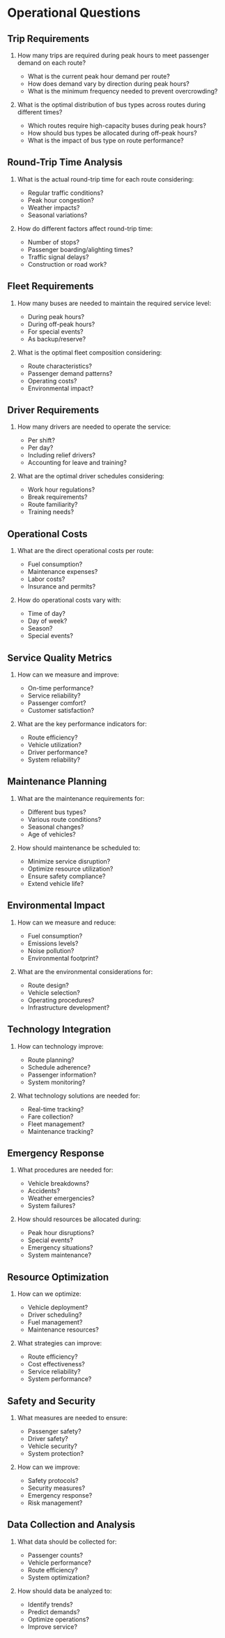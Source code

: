# Operational Questions

## Trip Requirements

1. How many trips are required during peak hours to meet passenger demand on each route?

   - What is the current peak hour demand per route?
   - How does demand vary by direction during peak hours?
   - What is the minimum frequency needed to prevent overcrowding?

2. What is the optimal distribution of bus types across routes during different times?
   - Which routes require high-capacity buses during peak hours?
   - How should bus types be allocated during off-peak hours?
   - What is the impact of bus type on route performance?

## Round-Trip Time Analysis

1. What is the actual round-trip time for each route considering:

   - Regular traffic conditions?
   - Peak hour congestion?
   - Weather impacts?
   - Seasonal variations?

2. How do different factors affect round-trip time:
   - Number of stops?
   - Passenger boarding/alighting times?
   - Traffic signal delays?
   - Construction or road work?

## Fleet Requirements

1. How many buses are needed to maintain the required service level:

   - During peak hours?
   - During off-peak hours?
   - For special events?
   - As backup/reserve?

2. What is the optimal fleet composition considering:
   - Route characteristics?
   - Passenger demand patterns?
   - Operating costs?
   - Environmental impact?

## Driver Requirements

1. How many drivers are needed to operate the service:

   - Per shift?
   - Per day?
   - Including relief drivers?
   - Accounting for leave and training?

2. What are the optimal driver schedules considering:
   - Work hour regulations?
   - Break requirements?
   - Route familiarity?
   - Training needs?

## Operational Costs

1. What are the direct operational costs per route:

   - Fuel consumption?
   - Maintenance expenses?
   - Labor costs?
   - Insurance and permits?

2. How do operational costs vary with:
   - Time of day?
   - Day of week?
   - Season?
   - Special events?

## Service Quality Metrics

1. How can we measure and improve:

   - On-time performance?
   - Service reliability?
   - Passenger comfort?
   - Customer satisfaction?

2. What are the key performance indicators for:
   - Route efficiency?
   - Vehicle utilization?
   - Driver performance?
   - System reliability?

## Maintenance Planning

1. What are the maintenance requirements for:

   - Different bus types?
   - Various route conditions?
   - Seasonal changes?
   - Age of vehicles?

2. How should maintenance be scheduled to:
   - Minimize service disruption?
   - Optimize resource utilization?
   - Ensure safety compliance?
   - Extend vehicle life?

## Environmental Impact

1. How can we measure and reduce:

   - Fuel consumption?
   - Emissions levels?
   - Noise pollution?
   - Environmental footprint?

2. What are the environmental considerations for:
   - Route design?
   - Vehicle selection?
   - Operating procedures?
   - Infrastructure development?

## Technology Integration

1. How can technology improve:

   - Route planning?
   - Schedule adherence?
   - Passenger information?
   - System monitoring?

2. What technology solutions are needed for:
   - Real-time tracking?
   - Fare collection?
   - Fleet management?
   - Maintenance tracking?

## Emergency Response

1. What procedures are needed for:

   - Vehicle breakdowns?
   - Accidents?
   - Weather emergencies?
   - System failures?

2. How should resources be allocated during:
   - Peak hour disruptions?
   - Special events?
   - Emergency situations?
   - System maintenance?

## Resource Optimization

1. How can we optimize:

   - Vehicle deployment?
   - Driver scheduling?
   - Fuel management?
   - Maintenance resources?

2. What strategies can improve:
   - Route efficiency?
   - Cost effectiveness?
   - Service reliability?
   - System performance?

## Safety and Security

1. What measures are needed to ensure:

   - Passenger safety?
   - Driver safety?
   - Vehicle security?
   - System protection?

2. How can we improve:
   - Safety protocols?
   - Security measures?
   - Emergency response?
   - Risk management?

## Data Collection and Analysis

1. What data should be collected for:

   - Passenger counts?
   - Vehicle performance?
   - Route efficiency?
   - System optimization?

2. How should data be analyzed to:
   - Identify trends?
   - Predict demands?
   - Optimize operations?
   - Improve service?
